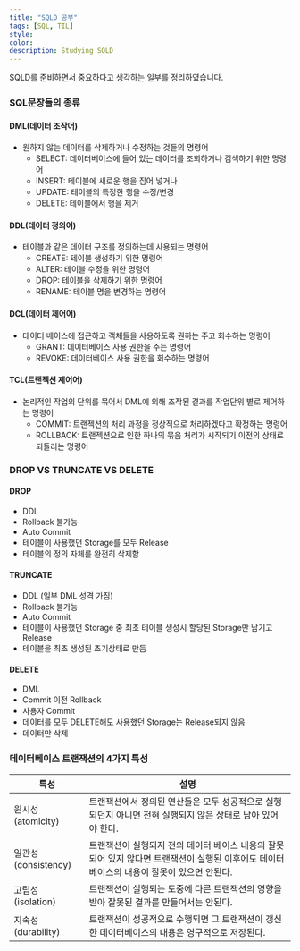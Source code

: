 ```yaml
---
title: "SQLD 공부"
tags: [SQL, TIL]
style:
color:
description: Studying SQLD
---
```

SQLD를 준비하면서 중요하다고 생각하는 일부를 정리하였습니다. <br/>

### SQL문장들의 종류
#### DML(데이터 조작어)
 - 원하지 않는 데이터를 삭제하거나 수정하는 것들의 명령어
   - SELECT: 데이터베이스에 들어 있는 데이터를 조회하거나 검색하기 위한 명령어
   - INSERT: 테이블에 새로운 행을 집어 넣거나
   - UPDATE: 테이블의 특정한 행을 수정/변경
   - DELETE: 테이블에서 행을 제거

#### DDL(데이터 정의어)
 - 테이블과 같은 데이터 구조를 정의하는데 사용되는 명령어
   - CREATE: 테이블 생성하기 위한 명령어
   - ALTER: 테이블 수정을 위한 명령어
   - DROP: 테이블을 삭제하기 위한 명령어
   - RENAME: 테이블 명을 변경하는 명령어

#### DCL(데이터 제어어)
 - 데이터 베이스에 접근하고 객체들을 사용하도록 권하는 주고 회수하는 명령어
    - GRANT: 데이터베이스 사용 권한을 주는 명령어
    - REVOKE: 데이터베이스 사용 권한을 회수하는 명령어

#### TCL(트랜젝션 제어어)
 - 논리적인 작업의 단위를 묶어서 DML에 의해 조작된 결과를 작업단위 별로 제어하는 명령어
    - COMMIT: 트랜젝션의 처리 과정을 정상적으로 처리하겠다고 확정하는 명령어
    - ROLLBACK: 트랜젝션으로 인한 하나의 묶음 처리가 시작되기 이전의 상태로 되돌리는 명령어

### DROP VS TRUNCATE VS DELETE
#### DROP
  - DDL
  - Rollback 불가능
  - Auto Commit
  - 테이블이 사용했던 Storage를 모두 Release
  - 테이블의 정의 자체를 완전히 삭제함

#### TRUNCATE
 - DDL (일부 DML 성격 가짐)
 - Rollback 불가능
 - Auto Commit
 - 테이블이 사용했던 Storage 중 최초 테이블 생성시 할당된 Storage만 남기고 Release
 - 테이블을 최초 생성된 초기상태로 만듬

#### DELETE
 - DML
 - Commit 이전 Rollback
 - 사용자 Commit
 - 데이터를 모두 DELETE해도 사용했던 Storage는 Release되지 않음
 - 데이터만 삭제

### 데이터베이스 트랜잭션의 4가지 특성   
|특성|설명   
|----|----|   
|원시성(atomicity)| 트랜잭션에서 정의된 연산들은 모두 성공적으로 실행되던지 아니면 전혀 실행되지 않은 상태로 남아 있어야 한다.
|일관성(consistency)| 트랜잭션이 실행되지 전의 데이터 베이스 내용의 잘못 되어 있지 않다면 트랜잭션이 실행된 이후에도 데이터베이스의 내용이 잘못이 있으면 안된다.
|고립성(isolation)| 트랜잭션이 실행되는 도중에 다른 트랜잭션의 영향을 받아 잘못된 결과를 만들어서는 안된다.
|지속성(durability)| 트랜잭션이 성공적으로 수행되면 그 트랜잭션이 갱신한 데이터베이스의 내용은 영구적으로 저장된다.

 
